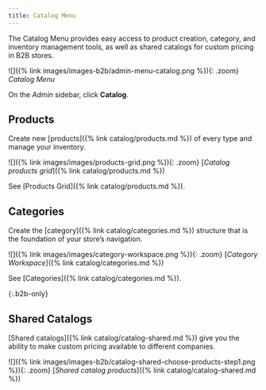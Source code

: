 ```yaml
---
title: Catalog Menu
---
```


The Catalog Menu provides easy access to product creation, category, and inventory management tools, as well as shared catalogs for custom pricing in B2B stores.

![]({% link images/images-b2b/admin-menu-catalog.png %}){: .zoom}
_Catalog Menu_

On the _Admin_ sidebar, click **Catalog**.

## Products

Create new [products]({% link catalog/products.md %}) of every type and manage your inventory.

![]({% link images/images/products-grid.png %}){: .zoom}
[_Catalog products grid_]({% link catalog/products.md %})

See [Products Grid]({% link catalog/products.md %}).

## Categories

Create the [category]({% link catalog/categories.md %}) structure that is the foundation of your store’s navigation.

![]({% link images/images/category-workspace.png %}){: .zoom}
[_Category Workspace_]({% link catalog/categories.md %})

See [Categories]({% link catalog/categories.md %}).

{:.b2b-only}
## Shared Catalogs

[Shared catalogs]({% link catalog/catalog-shared.md %}) give you the ability to make custom pricing available to different companies.

![]({% link images/images-b2b/catalog-shared-choose-products-step1.png %}){: .zoom}
[_Shared catalog products_]({% link catalog/catalog-shared.md %})
